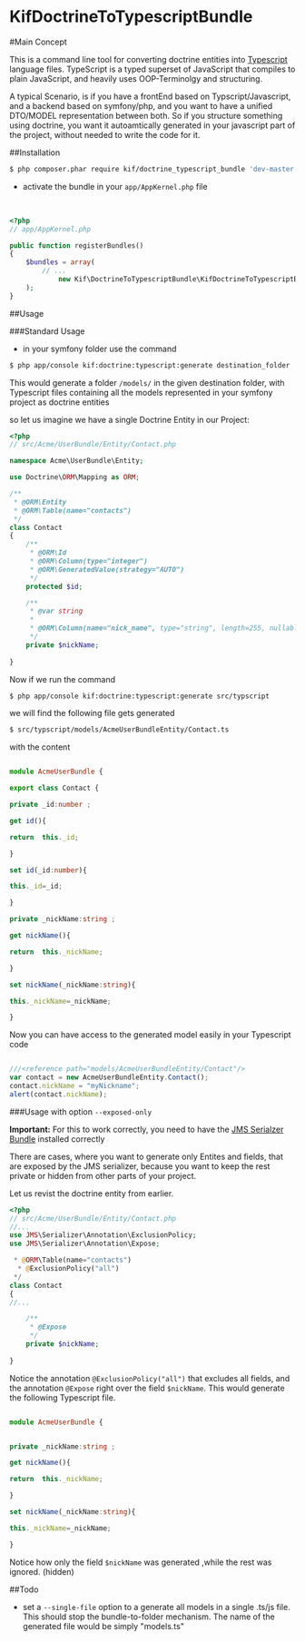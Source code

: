 KifDoctrineToTypescriptBundle
=============================

#Main Concept

This is a command line tool for converting doctrine entities into [Typescript](http://www.typescriptlang.org/) language files.
TypeScript is a typed superset of JavaScript that compiles to plain JavaScript, and heavily uses OOP-Terminolgy and structuring.

A typical Scenario, is if you have a frontEnd based on Typscript/Javascript, and a backend based on symfony/php, and you want to have
a unified DTO/MODEL     representation between both. So if you structure something using doctrine, you want it autoamtically generated
in your javascript part of the project, without needed to write the code for it.



##Installation

``` bash
$ php composer.phar require kif/doctrine_typescript_bundle 'dev-master'
```


* activate the bundle in your <code>app/AppKernel.php</code> file
<br>

``` php
<?php
// app/AppKernel.php

public function registerBundles()
{
    $bundles = array(
        // ...
            new Kif\DoctrineToTypescriptBundle\KifDoctrineToTypescriptBundle(),
    );
}
```


##Usage


###Standard Usage

* in your symfony folder use the command


``` bash
$ php app/console kif:doctrine:typescript:generate destination_folder
```

This would generate a folder <code>/models/</code> in the given destination folder, with Typescript files containing all the models
represented in your symfony project as doctrine entities

so let us imagine we have a single Doctrine Entity in our Project:

``` php
<?php
// src/Acme/UserBundle/Entity/Contact.php

namespace Acme\UserBundle\Entity;

use Doctrine\ORM\Mapping as ORM;

/**
 * @ORM\Entity
 * @ORM\Table(name="contacts")
 */
class Contact
{
    /**
     * @ORM\Id
     * @ORM\Column(type="integer")
     * @ORM\GeneratedValue(strategy="AUTO")
     */
    protected $id;

    /**
     * @var string
     *
     * @ORM\Column(name="nick_name", type="string", length=255, nullable=true)
     */
    private $nickName;
    
}
```

Now if we run the command


``` bash
$ php app/console kif:doctrine:typescript:generate src/typscript
```

we will find the following file gets generated

``` bash
$ src/typscript/models/AcmeUserBundleEntity/Contact.ts
```

with the content


``` typescript

module AcmeUserBundle {

export class Contact {

private _id:number ;

get id(){

return  this._id;

}

set id(_id:number){

this._id=_id;

}

private _nickName:string ;

get nickName(){

return  this._nickName;

}

set nickName(_nickName:string){

this._nickName=_nickName;

}

```


Now you can have access to the generated model easily in your Typescript code


``` typescript

///<reference path="models/AcmeUserBundleEntity/Contact"/>
var contact = new AcmeUserBundleEntity.Contact();
contact.nickName = "myNickname";
alert(contact.nickName);

```


###Usage with option <code>--exposed-only</code>

<strong>Important:</strong> For this to work correctly, you need to have the 
[JMS Serialzer Bundle](https://github.com/schmittjoh/JMSSerializerBundle) installed correctly

There are cases, where you want to generate only Entites and fields, that are exposed by the JMS serializer,
because you want to keep the rest private or hidden from other parts of your project.

Let us revist the doctrine entity from earlier.

``` php
<?php
// src/Acme/UserBundle/Entity/Contact.php
//...
use JMS\Serializer\Annotation\ExclusionPolicy;
use JMS\Serializer\Annotation\Expose;

 * @ORM\Table(name="contacts")
  * @ExclusionPolicy("all")
 */
class Contact
{
//...

    /**
     * @Expose
     */
    private $nickName;
    
}
```

Notice the annotation <code>@ExclusionPolicy("all")</code> that excludes all fields, and the annotation <code>@Expose</code>
right over the field <code>$nickName</code>. This would generate the following Typescript file.


``` typescript

module AcmeUserBundle {


private _nickName:string ;

get nickName(){

return  this._nickName;

}

set nickName(_nickName:string){

this._nickName=_nickName;

}

```

Notice how only the field <code>$nickName</code> was generated ,while the rest was ignored. (hidden)


##Todo
* set a <code>--single-file</code> option to a generate all models in a single .ts/js file. 
This should stop the bundle-to-folder mechanism. The name of the generated file would be simply "models.ts"

